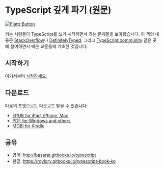 TypeScript 깊게 파기 ([원문](https://basarat.gitbooks.io/typescript))
=======

[![Flattr Button](http://button.flattr.com/flattr-badge-large.png "번역이 마음에 드시면 기부 부탁드립니다!")](https://flattr.com/submit/auto?fid=knq7q1&url=https%3A%2F%2Fgithub.com%2Froylory%2Ftypescript-book-ko)

저는 사람들이 TypeScript를 쓰기 시작하면서 겪는 문제들을 보아왔습니다. 이 책의 내용은
[StackOverflow](http://stackoverflow.com/tags/typescript/topusers)나 [DefinitelyTyped](https://github.com/DefinitelyTyped/), 그리고
[TypeScript community](https://github.com/TypeStrong/) 같은 곳에 참여하면서 배운 교훈들에 기초한 것입니다.

## 시작하기
여기서부터 [시작하세요](https://roylory.gitbooks.io/typescript-book-ko/docs/getting-started.html).

## 다운로드
다음의 포맷으로도 다운로드 받을 수 있습니다:
* [EPUB for iPad, iPhone, Mac](https://www.gitbook.com/download/epub/book/roylory/typescript-book-ko)
* [PDF for Windows and others](https://www.gitbook.com/download/pdf/book/roylory/typescript-book-ko)
* [MOBI for Kindle](https://www.gitbook.com/download/mobi/book/roylory/typescript-book-ko)

## 공유
* 영어: http://basarat.gitbooks.io/typescript
* 한글: https://roylory.gitbooks.io/typescript-book-ko
